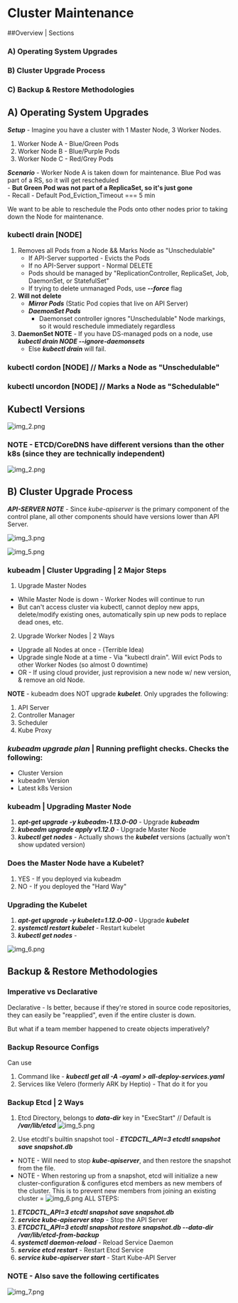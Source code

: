 # Cluster Maintenance
##Overview | Sections

### A) Operating System Upgrades 
### B) Cluster Upgrade Process
### C) Backup & Restore Methodologies


## A) Operating System Upgrades

***Setup*** - Imagine you have a cluster with 1 Master Node, 3 Worker Nodes.
1) Worker Node A - Blue/Green Pods
2) Worker Node B - Blue/Purple Pods
3) Worker Node C - Red/Grey Pods

***Scenario*** - Worker Node A is taken down for maintenance. Blue Pod was part of a RS, so it will get rescheduled \
    - **But Green Pod was not part of a ReplicaSet, so it's just gone** \
    - Recall - Default Pod_Eviction_Timeout === 5 min

We want to be able to reschedule the Pods onto other nodes prior to taking down the Node for maintenance.



### kubectl drain [NODE]
1) Removes all Pods from a Node && Marks Node as "Unschedulable"
    - If API-Server supported - Evicts the Pods
    - If no API-Server support - Normal DELETE
    - Pods should be managed by "ReplicationController, ReplicaSet, Job, DaemonSet, or StatefulSet"
    - If trying to delete unmanaged Pods, use ***--force*** flag
2) **Will not delete**
    - ***Mirror Pods*** (Static Pod copies that live on API Server)
    - ***DaemonSet Pods***
        - Daemonset controller ignores "Unschedulable" Node markings, so it would reschedule immediately regardless
3) **DaemonSet NOTE** - If you have DS-managed pods on a node, use ***kubectl drain NODE --ignore-daemonsets***
    - Else ***kubectl drain*** will fail.


### kubectl cordon [NODE] // Marks a Node as "Unschedulable"
### kubectl uncordon [NODE] // Marks a Node as "Schedulable"



## Kubectl Versions
![img_2.png](assets/6_k8s_versions.png)

### NOTE - ETCD/CoreDNS have different versions than the other k8s (since they are technically independent)
![img_2.png](assets/6_k8s_component_versions.png)


## B) Cluster Upgrade Process

***API-SERVER NOTE*** - Since *kube-apiserver* is the primary component of the control plane, 
all other components should have versions lower than API Server. 



![img_3.png](assets/6_cluster_version_reqs.png)


![img_5.png](assets/6_k8s_supported_versions.png)


### kubeadm | Cluster Upgrading | 2 Major Steps
 
1) Upgrade Master Nodes
- While Master Node is down - Worker Nodes will continue to run
- But can't access cluster via kubectl, cannot deploy new apps, delete/modify existing ones, 
  automatically spin up new pods to replace dead ones, etc.

2) Upgrade Worker Nodes | 2 Ways
- Upgrade all Nodes at once - (Terrible Idea)
- Upgrade single Node at a time - Via "kubectl drain". Will evict Pods to other Worker Nodes (so almost 0 downtime)
- OR - If using cloud provider, just reprovision a new node w/ new version, & remove an old Node.

**NOTE** - kubeadm does NOT upgrade ***kubelet***. Only upgrades the following:
1) API Server
2) Controller Manager
3) Scheduler
4) Kube Proxy
 
### *kubeadm upgrade plan* | Running preflight checks. Checks the following:
- Cluster Version
- kubeadm Version
- Latest k8s Version

### kubeadm | Upgrading Master Node
1) ***apt-get upgrade -y kubeadm-1.13.0-00*** - Upgrade ***kubeadm***
2) ***kubeadm upgrade apply v1.12.0*** - Upgrade Master Node
3) ***kubectl get nodes*** - Actually shows the ***kubelet*** versions (actually won't show updated version)

### Does the Master Node have a Kubelet?
1) YES - If you deployed via kubeadm
2) NO - If you deployed the "Hard Way"

### Upgrading the Kubelet
1) ***apt-get upgrade -y kubelet=1.12.0-00*** - Upgrade ***kubelet***
2) ***systemctl restart kubelet*** - Restart kubelet
3) ***kubectl get nodes*** - 

![img_6.png](assets/6_k8s_cluster_upgrade_master.png)

## Backup & Restore Methodologies

### Imperative vs Declarative 

Declarative - Is better, because if they're stored in source code repositories, they can easily be "reapplied", 
even if the entire cluster is down. 

But what if a team member happened to create objects imperatively?

### Backup Resource Configs

Can use
1) Command like - ***kubectl get all -A -oyaml > all-deploy-services.yaml***
2) Services like Velero (formerly ARK by Heptio) - That do it for you

### Backup Etcd | 2 Ways

1) Etcd Directory, belongs to ***data-dir*** key in "ExecStart" // Default is ***/var/lib/etcd***
![img_5.png](assets/6_etcd_backup_directory.png)
   
2) Use etcdtl's builtin snapshot tool - ***ETCDCTL_API=3 etcdtl snapshot save snapshot.db***
- NOTE - Will need to stop ***kube-apiserver***, and then restore the snapshot from the file.
- NOTE - When restoring up from a snapshot, etcd will initialize a new cluster-configuration & configures
etcd members as new members of the cluster. This is to prevent new members from joining an existing cluster
=
![img_6.png](assets/6_etcd_backup.png)
ALL STEPS:
1) ***ETCDCTL_API=3 etcdtl snapshot save snapshot.db***
2) ***service kube-apiserver stop*** - Stop the API Server
3) ***ETCDCTL_API=3 etcdtl snapshot restore snapshot.db --data-dir /var/lib/etcd-from-backup***
4) ***systemctl daemon-reload*** - Reload Service Daemon
5) ***service etcd restart*** - Restart Etcd Service
6) ***service kube-apiserver start*** - Start Kube-API Server


### NOTE - Also save the following certificates

![img_7.png](assets/6_etcd_backup_certificates.png)
